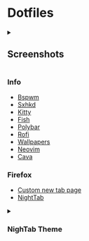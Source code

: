 # Dotfiles #

<details>
  <summary><h2>Screenshots</h2></summary>
  <br>
  
![image](https://github.com/user-attachments/assets/333512ba-c4f7-4b72-9b00-56f5466a7b7d)
[(ascii art)](https://gist.github.com/kevinfengcs88/75457d6b401fbab2326450dcbf64a429)
#
#
![image](https://github.com/user-attachments/assets/486c48b6-9f98-4c40-a2cf-f561a5daecb1)
#
#
#
![image](https://github.com/user-attachments/assets/044f3516-379c-40dd-91b3-22716f23ccf1)
#
#
#
![image](https://github.com/user-attachments/assets/afe4d70c-671c-4098-9334-a247d6da9603)

</details>


### Info ###

+ [Bspwm](https://github.com/baskerville/bspwm)
+ [Sxhkd](https://github.com/baskerville/sxhkd)
+ [Kitty](https://github.com/kovidgoyal/kitty)
+ [Fish](https://github.com/fish-shell/fish-shell)
+ [Polybar](https://github.com/polybar/polybar)
+ [Rofi](https://github.com/davatorium/rofi)
+ [Wallpapers](https://github.com/hydraPV/hydra-dotfiles/tree/master/wallpapers)
+ [Neovim](https://github.com/neovim/neovim)
+ [Cava](https://github.com/karlstav/cava)

### Firefox ###
+ [Custom new tab page](https://github.com/methodgrab/firefox-custom-new-tab-page)
+ [NightTab](https://github.com/zombieFox/nightTab)


<details>
  <summary><h3>NighTab Theme</h2></summary>
  <br>
{"nightTab":true,"version":"7.3.0","state":{"layout":{"area":{"header":{"width":100,"justify":"right"},"bookmark":{"width":100,"justify":"center"}},"alignment":"center-center","order":"header-bookmark","direction":"vertical","size":110,"width":72,"padding":89,"gutter":20,"breakpoint":"md","scrollbar":"auto","title":"","favicon":"","overscroll":false},"header":{"item":{"justify":"left"},"greeting":{"show":false,"type":"custom","custom":"Firefox","name":"","size":100,"newLine":false},"transitional":{"show":false,"type":"time-and-date","size":100,"newLine":false},"clock":{"hour":{"show":true,"display":"number"},"minute":{"show":true,"display":"number"},"second":{"show":false,"display":"number"},"separator":{"show":true,"text":":"},"meridiem":{"show":false},"hour24":{"show":true},"size":100,"newLine":false},"date":{"day":{"show":false,"display":"word","weekStart":"monday","length":"long"},"date":{"show":true,"display":"number","ordinal":false},"month":{"show":true,"display":"number","length":"short","ordinal":false},"year":{"show":false,"display":"number"},"separator":{"show":true,"text":""},"format":"date-month","size":80,"newLine":false},"search":{"show":true,"width":{"by":"auto","size":100},"engine":{"selected":"google","custom":{"name":"","url":"","queryName":""}},"text":{"justify":"center"},"size":100,"newLine":true,"newTab":false,"string":"que hacer para la resaca"},"order":["clock","date","search"],"edit":false},"bookmark":{"size":115,"url":{"show":false},"line":{"show":true},"shadow":{"show":true},"hoverScale":{"show":false},"orientation":"bottom","style":"block","newTab":false,"edit":false,"add":false,"show":true,"item":{}},"group":{"area":{"justify":"center"},"order":"header-body","name":{"size":57},"toolbar":{"size":70},"edit":false,"add":false},"toolbar":{"location":"corner","position":"bottom-right","size":70,"accent":{"show":true},"add":{"show":true},"edit":{"show":true},"newLine":false},"theme":{"color":{"range":{"primary":{"h":220,"s":16}},"contrast":{"start":15,"end":50},"shades":14},"accent":{"hsl":{"h":213,"s":32,"l":52},"rgb":{"r":94,"g":129,"b":172},"random":{"active":false,"style":"any"},"cycle":{"active":false,"speed":300,"step":10}},"font":{"display":{"name":"Ubuntu","weight":300,"style":"normal"},"ui":{"name":"Ubuntu","weight":300,"style":"normal"}},"background":{"type":"image","color":{"hsl":{"h":221,"s":47,"l":17},"rgb":{"r":23,"g":36,"b":64}},"gradient":{"angle":195,"start":{"hsl":{"h":206,"s":16,"l":40},"rgb":{"r":86,"g":104,"b":118}},"end":{"hsl":{"h":219,"s":28,"l":12},"rgb":{"r":22,"g":28,"b":39}}},"image":{"url":"https://i.postimg.cc/wB63W2Dq/Untitled.jpg","blur":10,"grayscale":0,"scale":100,"accent":0,"opacity":55,"vignette":{"opacity":20,"start":96,"end":54}},"video":{"url":"","blur":0,"grayscale":0,"scale":100,"accent":0,"opacity":100,"vignette":{"opacity":0,"start":90,"end":70}}},"opacity":{"general":100},"layout":{"color":{"by":"custom","blur":46,"opacity":25,"hsl":{"h":0,"s":0,"l":0},"rgb":{"r":0,"g":0,"b":0}},"divider":{"size":0}},"header":{"color":{"by":"theme","opacity":20,"hsl":{"h":0,"s":0,"l":0},"rgb":{"r":0,"g":0,"b":0}},"search":{"opacity":100}},"bookmark":{"color":{"by":"theme","opacity":10,"hsl":{"h":0,"s":0,"l":0},"rgb":{"r":0,"g":0,"b":0}},"item":{"border":0,"opacity":100}},"group":{"toolbar":{"opacity":100}},"toolbar":{"opacity":100},"style":"dark","radius":70,"shadow":222,"shade":{"opacity":0,"blur":0},"custom":{"all":[],"edit":false}},"search":false,"modal":false,"menu":true},"bookmark":[{"name":{"text":"Dev sites","show":false},"collapse":false,"toolbar":{"openAll":{"show":true},"collapse":{"show":false}},"items":[{"url":"https://github.com/","display":{"alignment":"center-center","direction":"vertical","order":"visual-name","rotate":0,"translate":{"x":0,"y":0},"gutter":25,"name":{"show":true,"text":"","size":7},"visual":{"show":true,"type":"icon","size":40,"letter":{"text":"GIT"},"icon":{"name":"github","prefix":"fab","label":""},"image":{"url":""},"shadow":{"size":0}}},"accent":{"by":"theme","hsl":{"h":0,"s":0,"l":0},"rgb":{"r":0,"g":0,"b":0}},"color":{"by":"theme","hsl":{"h":0,"s":0,"l":0},"rgb":{"r":0,"g":0,"b":0},"opacity":0},"background":{"show":false,"type":"image","opacity":100,"image":{"url":""},"video":{"url":""}},"border":0,"shape":{"wide":false,"tall":false},"timestamp":1626298038470},{"url":"https://www.youtube.com/","display":{"alignment":"center-center","direction":"vertical","order":"visual-name","rotate":0,"translate":{"x":0,"y":0},"gutter":25,"name":{"show":true,"text":"","size":7},"visual":{"show":true,"type":"icon","size":40,"letter":{"text":"youtube"},"icon":{"name":"youtube","prefix":"fab","label":"YouTube"},"image":{"url":""},"shadow":{"size":0}}},"accent":{"by":"theme","hsl":{"h":0,"s":0,"l":0},"rgb":{"r":0,"g":0,"b":0}},"color":{"by":"theme","hsl":{"h":0,"s":0,"l":0},"rgb":{"r":0,"g":0,"b":0},"opacity":0},"background":{"show":false,"type":"image","opacity":100,"image":{"url":""},"video":{"url":""}},"border":0,"shape":{"wide":false,"tall":false},"timestamp":1733599953102},{"url":"https://www.reddit.com/","display":{"alignment":"center-center","direction":"vertical","order":"visual-name","rotate":0,"translate":{"x":0,"y":0},"gutter":25,"name":{"show":true,"text":"","size":5},"visual":{"show":true,"type":"icon","size":50,"letter":{"text":""},"icon":{"name":"reddit","prefix":"fab","label":"reddit Logo"},"image":{"url":""},"shadow":{"size":0}}},"accent":{"by":"theme","hsl":{"h":0,"s":0,"l":0},"rgb":{"r":0,"g":0,"b":0}},"color":{"by":"theme","hsl":{"h":0,"s":0,"l":0},"rgb":{"r":0,"g":0,"b":0},"opacity":0},"background":{"show":false,"type":"image","opacity":100,"image":{"url":""},"video":{"url":""}},"border":0,"shape":{"wide":false,"tall":false},"timestamp":1733607319496},{"url":"https://music.youtube.com/","display":{"alignment":"center-center","direction":"vertical","order":"visual-name","rotate":0,"translate":{"x":0,"y":0},"gutter":25,"name":{"show":true,"text":"","size":7},"visual":{"show":true,"type":"icon","size":50,"letter":{"text":""},"icon":{"name":"play-circle","prefix":"fas","label":"Play Circle"},"image":{"url":""},"shadow":{"size":0}}},"accent":{"by":"theme","hsl":{"h":0,"s":0,"l":0},"rgb":{"r":0,"g":0,"b":0}},"color":{"by":"theme","hsl":{"h":0,"s":0,"l":0},"rgb":{"r":0,"g":0,"b":0},"opacity":0},"background":{"show":false,"type":"image","opacity":100,"image":{"url":""},"video":{"url":""}},"border":0,"shape":{"wide":false,"tall":false},"timestamp":1733622761191}]}]}

</details>

